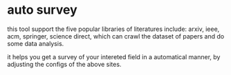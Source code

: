 # auto survey
this tool support the five popular libraries of literatures include: arxiv, ieee, acm, springer, science direct, which can crawl the dataset of papers and do some data analysis.

it helps you get a survey of your intereted field in a automatical manner, by adjusting the configs of the above sites.
